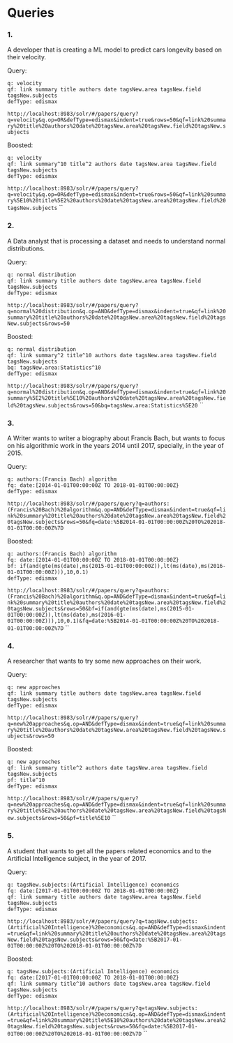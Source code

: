 # Queries

### 1.

A developer that is creating a ML model to predict cars longevity based on their velocity.

Query:
```
q: velocity
qf: link summary title authors date tagsNew.area tagsNew.field tagsNew.subjects
defType: edismax
```
`http://localhost:8983/solr/#/papers/query?q=velocity&q.op=OR&defType=edismax&indent=true&rows=50&qf=link%20summary%20title%20authors%20date%20tagsNew.area%20tagsNew.field%20tagsNew.subjects`

Boosted:
```
q: velocity
qf: link summary^10 title^2 authors date tagsNew.area tagsNew.field tagsNew.subjects
defType: edismax
```
`http://localhost:8983/solr/#/papers/query?q=velocity&q.op=OR&defType=edismax&indent=true&rows=50&qf=link%20summary%5E10%20title%5E2%20authors%20date%20tagsNew.area%20tagsNew.field%20tagsNew.subjects`
``

### 2.

A Data analyst that is processing a dataset and needs to understand normal distributions.

Query:
```
q: normal distribution
qf: link summary title authors date tagsNew.area tagsNew.field tagsNew.subjects
defType: edismax
```
`http://localhost:8983/solr/#/papers/query?q=normal%20distribution&q.op=AND&defType=dismax&indent=true&qf=link%20summary%20title%20authors%20date%20tagsNew.area%20tagsNew.field%20tagsNew.subjects&rows=50`

Boosted:
```
q: normal distribution
qf: link summary^2 title^10 authors date tagsNew.area tagsNew.field tagsNew.subjects
bq: tagsNew.area:Statistics^10
defType: edismax
```
`http://localhost:8983/solr/#/papers/query?q=normal%20distribution&q.op=AND&defType=dismax&indent=true&qf=link%20summary%5E2%20title%5E10%20authors%20date%20tagsNew.area%20tagsNew.field%20tagsNew.subjects&rows=50&bq=tagsNew.area:Statistics%5E20`
``

### 3.

A Writer wants to writer a biography about Francis Bach, but wants to focus on his algorithmic work in the years 2014 until 2017, specially, in the year of 2015.

Query:
```
q: authors:(Francis Bach) algorithm
fq: date:[2014-01-01T00:00:00Z TO 2018-01-01T00:00:00Z}
defType: edismax
```
`http://localhost:8983/solr/#/papers/query?q=authors:(Francis%20Bach)%20algorithm&q.op=AND&defType=dismax&indent=true&qf=link%20summary%20title%20authors%20date%20tagsNew.area%20tagsNew.field%20tagsNew.subjects&rows=50&fq=date:%5B2014-01-01T00:00:00Z%20TO%202018-01-01T00:00:00Z%7D`

Boosted:
```
q: authors:(Francis Bach) algorithm
fq: date:[2014-01-01T00:00:00Z TO 2018-01-01T00:00:00Z}
bf: if(and(gte(ms(date),ms(2015-01-01T00:00:00Z)),lt(ms(date),ms(2016-01-01T00:00:00Z))),10,0.1)
defType: edismax
```
`http://localhost:8983/solr/#/papers/query?q=authors:(Francis%20Bach)%20algorithm&q.op=AND&defType=dismax&indent=true&qf=link%20summary%20title%20authors%20date%20tagsNew.area%20tagsNew.field%20tagsNew.subjects&rows=50&bf=if(and(gte(ms(date),ms(2015-01-01T00:00:00Z)),lt(ms(date),ms(2016-01-01T00:00:00Z))),10,0.1)&fq=date:%5B2014-01-01T00:00:00Z%20TO%202018-01-01T00:00:00Z%7D`
``

### 4.

A researcher that wants to try some new approaches on their work.

Query:
```
q: new approaches
qf: link summary title authors date tagsNew.area tagsNew.field tagsNew.subjects
defType: edismax
```
`http://localhost:8983/solr/#/papers/query?q=new%20approaches&q.op=AND&defType=dismax&indent=true&qf=link%20summary%20title%20authors%20date%20tagsNew.area%20tagsNew.field%20tagsNew.subjects&rows=50`

Boosted:
```
q: new approaches
qf: link summary title^2 authors date tagsNew.area tagsNew.field tagsNew.subjects
pf: title^10
defType: edismax
```
`http://localhost:8983/solr/#/papers/query?q=new%20approaches&q.op=AND&defType=dismax&indent=true&qf=link%20summary%20title%5E2%20authors%20date%20tagsNew.area%20tagsNew.field%20tagsNew.subjects&rows=50&pf=title%5E10`
``

### 5.

A student that wants to get all the papers related economics and to the Artificial Intelligence subject, in the year of 2017.

Query:
```
q: tagsNew.subjects:(Artificial Intelligence) economics
fq: date:[2017-01-01T00:00:00Z TO 2018-01-01T00:00:00Z}
qf: link summary title authors date tagsNew.area tagsNew.field tagsNew.subjects
defType: edismax
```
`http://localhost:8983/solr/#/papers/query?q=tagsNew.subjects:(Artificial%20Intelligence)%20economics&q.op=AND&defType=dismax&indent=true&qf=link%20summary%20title%20authors%20date%20tagsNew.area%20tagsNew.field%20tagsNew.subjects&rows=50&fq=date:%5B2017-01-01T00:00:00Z%20TO%202018-01-01T00:00:00Z%7D`

Boosted:
```
q: tagsNew.subjects:(Artificial Intelligence) economics
fq: date:[2017-01-01T00:00:00Z TO 2018-01-01T00:00:00Z}
qf: link summary title^10 authors date tagsNew.area tagsNew.field tagsNew.subjects
defType: edismax
```
`http://localhost:8983/solr/#/papers/query?q=tagsNew.subjects:(Artificial%20Intelligence)%20economics&q.op=AND&defType=dismax&indent=true&qf=link%20summary%20title%5E10%20authors%20date%20tagsNew.area%20tagsNew.field%20tagsNew.subjects&rows=50&fq=date:%5B2017-01-01T00:00:00Z%20TO%202018-01-01T00:00:00Z%7D`
``

